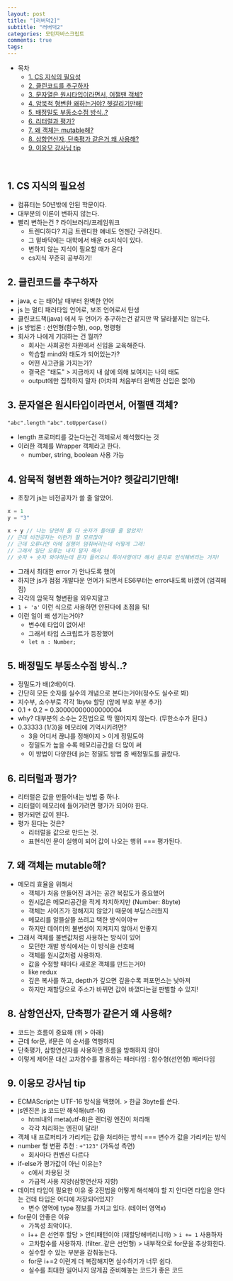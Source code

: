 ```yaml
---
layout: post
title: "[러버덕2]"
subtitle: "러버덕2"
categories: 모던자바스크립트
comments: true
tags: 
---
```


- 목차
  - [1. CS 지식의 필요성](#)
  - [2. 클린코드를 추구하자](#)
  - [3. 문자열은 원시타입이라면서, 어쩔땐 객체?](#)
  - [4. 암묵적 형변환 왜하는거야? 헷갈리기만해!](#)
  - [5. 배정밀도 부동소수점 방식..?](#)
  - [6. 리터럴과 평가?](#)
  - [7. 왜 객체는 mutable해?](#)
  - [8. 삼항연산자, 단축평가 같은거 왜 사용해?](#)
  - [9. 이응모 강사님 tip](#)

<br>

## 1. CS 지식의 필요성

- 컴퓨터는 50년밖에 안된 학문이다.
- 대부분의 이론이 변하지 않는다.
- 빨리 변하는건 ? 라이브러리/프레임워크
    - 트렌디하다? 지금 트렌디한 얘네도 언젠간 구려진다.
    - 그 밑바닥에는 대학에서 배운 cs지식이 있다.
    - 변하지 않는 지식이 필요할 때가 온다
    - cs지식 꾸준히 공부하기!

## 2. 클린코드를 추구하자

- java, c 는 태어날 때부터 완벽한 언어
- js 는 멀티 패러타임 언어로, 보조 언어로서 탄생
- 클린코드책(java) 에서 두 언어가 추구하는건 같지만 딱 달라붙지는 않는다.
- js 방법론 : 선언형(함수형), oop, 명령형
- 회사가 나에게 기대하는 건 뭘까?
    - 회사는 사회공헌 차원에서 신입을 교육해준다.
    - 학습할 mind와 태도가 되어있는가?
    - 어떤 사고관을 가지는가?
    - 결국은 "태도" > 지금까지 내 삶에 의해 보여지는 나의 태도
    - output에만 집착하지 말자 (어차피 처음부터 완벽한 신입은 없어)

## 3. 문자열은 원시타입이라면서, 어쩔땐 객체?

`"abc".length` `"abc".toUpperCase()`

- length 프로퍼티를 갖는다는건 객체로서 해석했다는 것
- 이러한 객체를 Wrapper 객체라고 한다.
    - number, string, boolean 사용 가능

## 4. 암묵적 형변환 왜하는거야? 헷갈리기만해!

- 초창기 js는 비전공자가 쓸 줄 알았어.

```jsx
x = 1
y = "3"

x + y // 나는 당연히 둘 다 숫자가 들어올 줄 알았지!
// 근데 비전공자는 이런거 잘 모르잖아
// 근데 오류나면 아에 실행이 멈춰버리는데 어떻게 그래!
// 그래서 일단 오류는 내지 말자 해서
// 숫자 + 숫자 와야하는데 문자 들어오니 특이사항이다 해서 문자로 인식해버리는 거지!
```

- 그래서 최대한 error 가 안나도록 했어
- 하지만 js가 점점 개발다운 언어가 되면서 ES6부터는 error내도록 바꼈어 (엄격해짐)
- 각각의 암묵적 형변환을 외우지말고
- `1 + 'a'` 이런 식으로 사용하면 안된다에 초점을 둬!
- 이런 일이 왜 생기는거야?
    - 변수에 타입이 없어서!
    - 그래서 타입 스크립트가 등장했어
    - `let n : Number;`
    

## 5. 배정밀도 부동소수점 방식..?

- 정밀도가 배(2배)이다.
- 간단히 모든 숫자를 실수의 개념으로 본다는거야(정수도 실수로 봐)
- 지수부, 소수부로 각각 1byte 할당 (앞에 부호 부분 추가)
- 0.1 + 0.2 = 0.30000000000000004
- why? 대부분의 소수는 2진법으로 딱 떨어지지 않는다. (무한소수가 된다.)
- 0.33333 (1/3)을 메모리에 기억시키려면?
    - 3을 어디서 끊냐를 정해야지 > 이게 정밀도야
    - 정밀도가 높을 수록 메모리공간을 더 많이 써
    - 이 방법이 다양한데 js는 정밀도 방법 중 배정밀도를 골랐다.
    

## 6. 리터럴과 평가?

- 리터럴은 값을 만들어내는 방법 중 하나.
- 리터럴이 메모리에 들어가려면 평가가 되어야 한다.
- 평가되면 값이 된다.
- 평가 된다는 것은?
    - 리터럴을 값으로 만드는 것.
    - 표현식인 문이 실행이 되어 값이 나오는 행위 === 평가된다.
    

## 7. 왜 객체는 mutable해?

- 메모리 효율을 위해서
    - 객체가 처음 만들어진 과거는 공간 복잡도가 중요했어
    - 원시값은 메모리공간을 적게 차지하지만 (Number: 8byte)
    - 객체는 사이즈가 정해지지 않았기 때문에 부담스러웠지
    - 메모리를 알뜰살뜰 쓰려고 택한 방식이야ㅠ
    - 하지만 데이터의 불변성이 지켜지지 않아서 안좋지
- 그래서 객체를 불변값처럼 사용하는 방식이 있어
    - 모던한 개발 방식에서는 이 방식을 선호해
    - 객체를 원시값처럼 사용하자.
    - 값을 수정할 때마다 새로운 객체를 만드는거야
    - like redux
    - 깊은 복사를 하고, depth가 깊으면 깊을수록 퍼포먼스는 낮아져
    - 하지만 재할당으로 주소가 바뀌면 값이 바꼈다는걸 판별할 수 있지!

## 8. 삼항연산자, 단축평가 같은거 왜 사용해?

- 코드는 흐름이 중요해 (위 > 아래)
- 근데 for문, if문은 이 순서를 역행하지
- 단축평가, 삼항연산자를 사용하면 흐름을 방해하지 않아
- 이렇게 제어문 대신 고차함수를 활용하는 패러다임 : 함수형(선언형) 패러다임

## 9. 이응모 강사님 tip

- ECMAScript는 UTF-16 방식을 택했어. > 한글 3byte를 쓴다.
- js엔진은 js 코드만 해석해(utf-16)
    - html내의 meta(utf-8)은 렌더링 엔진이 처리해
    - 각각 처리하는 엔진이 달라!
- 객체 내 프로퍼티가 가리키는 값을 처리하는 방식 === 변수가 값을 가리키는 방식
- number 형 변환 추천 : `+"123"` (가독성 측면)
    - 회사마다 컨벤션 다르다
- if-else가 평가값이 아닌 이유는?
    - c에서 차용된 것
    - 가급적 사용 지양(삼항연산자 지향)
- 데이터 타입이 필요한 이유 중 2진법을 어떻게 해석해야 할 지 안다면 타입을 안다는 건데 타입은 어디에 저장되어있지?
    - 변수 영역에 type 정보를 가지고 있다. (데이터 영역x)
- for문이 안좋은 이유
    - 가독성 최악이다.
    - i++ 은 선언후 할당 > 안티패턴이야 (재할당해버리니까)  > `i += 1` 사용하자
    - 고차함수를 사용하자. (filter..같은 선언형) > 내부적으로 for문을 추상화한다.
    - 실수할 수 있는 부분을 감춰놓는다.
    - for문 i+=2 이런게 더 복잡해지면 실수하기가 너무 쉽다.
    - 실수를 최대한 일어나지 않게끔 준비해놓는 코드가 좋은 코드